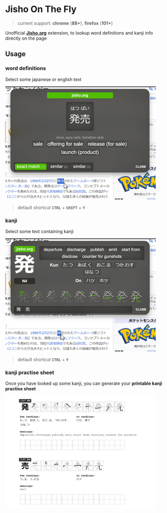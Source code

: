 # Jisho On The Fly
> current support: **chrome** (**88+**), **firefox** (**101+**)

Unofficial [**Jisho.org**](https://jisho.org) extension, to lookup word definitions and kanji info directly on the page

## Usage

### word definitions

Select some japanese or english text

<img src="https://github.com/9elt/Jisho/blob/main/media/definition.jpg?v=0001" data-canonical-src="https://github.com/9elt/Jisho/blob/main/media/definition.jpg" width="480" />

> default shortcut **`CTRL`** + **`SHIFT`** + **`Y`**

### kanji

Select some text containing kanji

<img src="https://github.com/9elt/Jisho/blob/main/media/kanji.jpg?v=0001" data-canonical-src="https://github.com/9elt/Jisho/blob/main/media/kanji.jpg" width="480" />

> default shortcut **`CTRL`** + **`Y`**

### kanji practise sheet

Once you have looked up some kanji, you can generate your **printable kanji practise sheet**

<img src="https://github.com/9elt/Jisho/blob/main/media/practise.jpg?v=0001" data-canonical-src="https://github.com/9elt/Jisho/blob/main/media/practise.jpg" width="480" />
